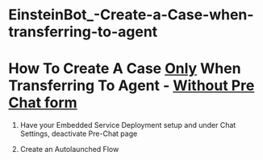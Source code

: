 # EinsteinBot_-Create-a-Case-when-transferring-to-agent

<h1>How To Create A Case <u>Only</u> When Transferring To Agent - <u>Without Pre Chat form</u></h1>

1. Have your Embedded Service Deployment setup and under Chat Settings, deactivate Pre-Chat page

2. Create an Autolaunched Flow
